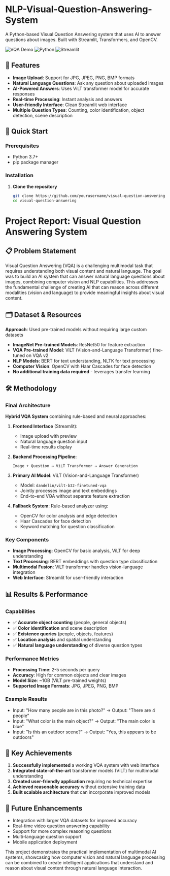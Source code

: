 # NLP-Visual-Question-Answering-System

A Python-based Visual Question Answering system that uses AI to answer questions about images. Built with Streamlit, Transformers, and OpenCV.

![VQA Demo](https://img.shields.io/badge/Project-VQA_System-blue)
![Python](https://img.shields.io/badge/Python-3.7%2B-green)
![Streamlit](https://img.shields.io/badge/Web_Framework-Streamlit-red)

## 🎯 Features

- **Image Upload**: Support for JPG, JPEG, PNG, BMP formats
- **Natural Language Questions**: Ask any question about uploaded images
- **AI-Powered Answers**: Uses ViLT transformer model for accurate responses
- **Real-time Processing**: Instant analysis and answers
- **User-friendly Interface**: Clean Streamlit web interface
- **Multiple Question Types**: Counting, color identification, object detection, scene description

## 🚀 Quick Start

### Prerequisites
- Python 3.7+
- pip package manager

### Installation

1. **Clone the repository**
   ```bash
   git clone https://github.com/yourusername/visual-question-answering.git
   cd visual-question-answering

# Project Report: Visual Question Answering System

## 📋 Problem Statement

Visual Question Answering (VQA) is a challenging multimodal task that requires understanding both visual content and natural language. The goal was to build an AI system that can answer natural language questions about images, combining computer vision and NLP capabilities. This addresses the fundamental challenge of creating AI that can reason across different modalities (vision and language) to provide meaningful insights about visual content.

## 🗂️ Dataset & Resources

**Approach**: Used pre-trained models without requiring large custom datasets
- **ImageNet Pre-trained Models**: ResNet50 for feature extraction
- **VQA Pre-trained Model**: ViLT (Vision-and-Language Transformer) fine-tuned on VQA v2
- **NLP Models**: BERT for text understanding, NLTK for text processing
- **Computer Vision**: OpenCV with Haar Cascades for face detection
- **No additional training data required** - leverages transfer learning

## 🛠️ Methodology

### Final Architecture

**Hybrid VQA System** combining rule-based and neural approaches:

1. **Frontend Interface** (Streamlit):
   - Image upload with preview
   - Natural language question input
   - Real-time results display

2. **Backend Processing Pipeline**:
   ```
   Image + Question → ViLT Transformer → Answer Generation
   ```

3. **Primary AI Model**: ViLT (Vision-and-Language Transformer)
   - Model: `dandelin/vilt-b32-finetuned-vqa`
   - Jointly processes image and text embeddings
   - End-to-end VQA without separate feature extraction

4. **Fallback System**: Rule-based analyzer using:
   - OpenCV for color analysis and edge detection
   - Haar Cascades for face detection
   - Keyword matching for question classification

### Key Components

- **Image Processing**: OpenCV for basic analysis, ViLT for deep understanding
- **Text Processing**: BERT embeddings with question type classification
- **Multimodal Fusion**: ViLT transformer handles vision-language integration
- **Web Interface**: Streamlit for user-friendly interaction

## 📊 Results & Performance

### Capabilities
- ✅ **Accurate object counting** (people, general objects)
- ✅ **Color identification** and scene description
- ✅ **Existence queries** (people, objects, features)
- ✅ **Location analysis** and spatial understanding
- ✅ **Natural language understanding** of diverse question types

### Performance Metrics
- **Processing Time**: 2-5 seconds per query
- **Accuracy**: High for common objects and clear images
- **Model Size**: ~1GB (ViLT pre-trained weights)
- **Supported Image Formats**: JPG, JPEG, PNG, BMP

### Example Results
- Input: "How many people are in this photo?" → Output: "There are 4 people"
- Input: "What color is the main object?" → Output: "The main color is blue"
- Input: "Is this an outdoor scene?" → Output: "Yes, this appears to be outdoors"

## 🎯 Key Achievements

1. **Successfully implemented** a working VQA system with web interface
2. **Integrated state-of-the-art** transformer models (ViLT) for multimodal understanding
3. **Created user-friendly application** requiring no technical expertise
4. **Achieved reasonable accuracy** without extensive training data
5. **Built scalable architecture** that can incorporate improved models

## 🔮 Future Enhancements

- Integration with larger VQA datasets for improved accuracy
- Real-time video question answering capability
- Support for more complex reasoning questions
- Multi-language question support
- Mobile application deployment

This project demonstrates the practical implementation of multimodal AI systems, showcasing how computer vision and natural language processing can be combined to create intelligent applications that understand and reason about visual content through natural language interaction.

